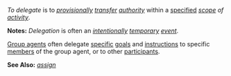*To delegate* is to *[provisionally](https://github.com/gcassel/Modular-Organization-Terminology/blob/master/terms/provisional.md) [transfer](https://github.com/gcassel/Modular-Organization-Terminology/blob/master/terms/transfer.md) [authority](https://github.com/gcassel/Modular-Organization-Terminology/blob/master/terms/authority.md)* within a [specified](https://github.com/gcassel/Modular-Organization-Terminology/blob/master/terms/specification.md) *[scope](https://github.com/gcassel/Modular-Organization-Terminology/blob/master/terms/scope.md) of [activity](https://github.com/gcassel/Modular-Organization-Terminology/blob/master/terms/activity.md)*.  

**Notes:**  *Delegation* is often an *[intentionally](https://github.com/gcassel/Modular-Organization-Terminology/blob/master/terms/intention.md) [temporary](https://github.com/gcassel/Modular-Organization-Terminology/blob/master/terms/temporary.md) [event](https://github.com/gcassel/Modular-Organization-Terminology/blob/master/terms/event.md)*.

[Group agents](https://github.com/gcassel/Modular-Organization-Terminology/blob/master/compound-terms/group-agent.md) often delegate [specific](https://github.com/gcassel/Modular-Organization-Terminology/blob/master/terms/specific.md) [goals](https://github.com/gcassel/Modular-Organization-Terminology/blob/master/terms/goal.md) and [instructions](https://github.com/gcassel/Modular-Organization-Terminology/blob/master/terms/instruct.md) to specific [members](https://github.com/gcassel/Modular-Organization-Terminology/blob/master/terms/member.md) of the group agent, or to other [participants](https://github.com/gcassel/Modular-Organization-Terminology/blob/master/terms/participate.md).  

**See Also:** *[assign](https://github.com/gcassel/Modular-Organization-Terminology/blob/master/terms/assign.md)*
